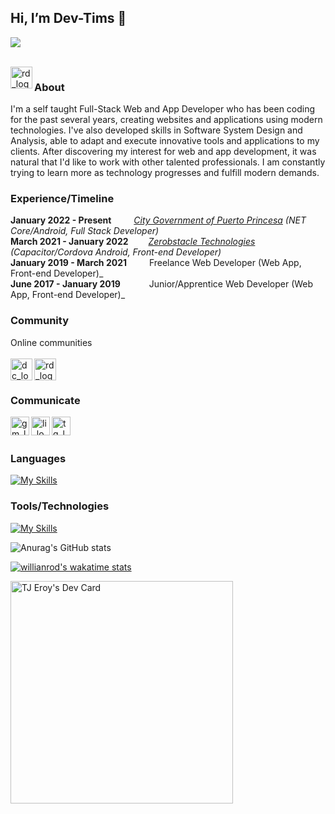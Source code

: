 ## Hi, I’m Dev-Tims 👋 
![](https://img.shields.io/github/followers/Dev-Tims0208?style=social)

   <br>
  <img align="left" alt="rd_logo" width="35px" src="https://wakatime.com/badge/user/49e079ef-30df-4e9d-9542-510451335cf4.svg" />

### About 
I'm a self taught Full-Stack Web and App Developer who has been coding for the past several years, creating websites and applications using modern technologies. I've also developed skills in Software System Design and Analysis, able to adapt and execute innovative tools and applications to my clients. After discovering my interest for web and app development, it was natural that I'd like to work with other talented professionals. I am constantly trying to learn more as technology progresses and fulfill modern demands.

### Experience/Timeline
**January 2022 - Present** &emsp;&emsp; _[City Government of Puerto Princesa](https://github.com/CGPP-CMISD) (NET Core/Android, Full Stack Developer)_ </br>
**March 2021 - January 2022** &emsp;&emsp;_[Zerobstacle Technologies](https://github.com/Zerobstacle) (Capacitor/Cordova Android, Front-end Developer)_ </br>
**January 2019 - March 2021** &emsp;&emsp; Freelance Web Developer (Web App, Front-end Developer)_ </br>
**June 2017 - January 2019** &emsp;&emsp;&emsp;Junior/Apprentice Web Developer  (Web App, Front-end Developer)_ </br>

### **Community**
Online communities
</br></br>
<a href="https://discordapp.com/users/486095492191879170">
  <img align="left" alt="dc_logo" width="35px" src="https://cdn2.iconfinder.com/data/icons/gaming-platforms-squircle/250/discord_squircle-512.png" />
</a> 
<a href="https://www.reddit.com/user/tyrannitar-0208">
  <img align="left" alt="rd_logo" width="35px" src="https://cdn2.iconfinder.com/data/icons/social-media-2285/512/1_Reddit3_colored_svg-512.png" />
</a>  
</br>

### **Communicate** 
<!-- </br></br> -->
<a href="https://mail.google.com/mail/u/?authuser=developer.tims@gmail.com">
  <img align="left" alt="gm_logo" width="30px" src="https://cdn4.iconfinder.com/data/icons/logos-brands-in-colors/48/google-gmail-512.png" />
</a>
<a href="https://www.linkedin.com/in/timothy-jan-eroy-3383a8170">
  <img align="left" alt="li_logo" width="30px" 
       src="https://cdn2.iconfinder.com/data/icons/social-media-applications/64/social_media_applications_14-linkedin-512.png" />
</a>
<a href="https://t.me/DeveloperTims">
  <img align="left" alt="tg_logo" width="30px" src="https://cdn3.iconfinder.com/data/icons/social-icons-33/512/Telegram-512.png" />
</a> 
</br></br>

 ### **Languages** 
[![My Skills](https://skillicons.dev/icons?i=sass,dotnet,php,css,html,react,ts,js,ionic&theme=dark)](https://skillicons.dev)
</br>
### **Tools/Technologies** 
[![My Skills](https://skillicons.dev/icons?i=androidstudio,visualstudio,vscode&theme=light)](https://skillicons.dev)
</br>
 
 ![Anurag's GitHub stats](https://github-readme-stats.vercel.app/api?username=dev-tims0208&show_icons=true&theme=transparent)
 
 [![willianrod's wakatime stats](https://github-readme-stats.vercel.app/api/wakatime?username=dev_tims0208)](https://github.com/anuraghazra/github-readme-stats)

 <a href="https://app.daily.dev/devtims0208"><img src="https://api.daily.dev/devcards/v2/jky3qyZGg9mSel46nHRHS.png?type=default&r=dyq" width="356" alt="TJ Eroy's Dev Card"/></a>
 

